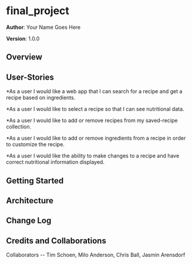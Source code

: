 # final_project

**Author**: Your Name Goes Here

**Version**: 1.0.0 

## Overview
 
## User-Stories

*As a user I would like a web app that I can search for a recipe and get a recipe based on ingredients.

*As a user I would like to select a recipe so that I can see nutritional data.

*As a user I would like to add or remove recipes from my saved-recipe collection.

*As a user I would like to add or remove ingredients from a recipe in order to customize the recipe.

*As a user I would like the ability to make changes to a recipe and have correct nutritional information displayed.  



## Getting Started
<!-- What are the steps that a user must take in order to build this app on their own machine and get it running? -->

## Architecture
<!-- Provide a detailed description of the application design. What technologies (languages, libraries, etc) you're using, and any other relevant design information. -->

## Change Log
<!-- Use this area to document the iterative changes made to your application as each feature is successfully implemented. Use time stamps. Here's an examples:

01-01-2001 4:59pm - Application now has a fully-functional express server, with a GET route for the location resource.-->

## Credits and Collaborations
  Collaborators -- Tim Schoen, Milo Anderson, Chris Ball, Jasmin Arensdorf 